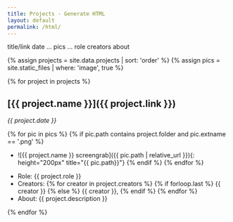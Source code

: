 ```yaml
---
title: Projects - Generate HTML
layout: default
permalink: /html/
---
```


title/link
date
...
pics
...
role
creators
about


{% assign projects = site.data.projects | sort: 'order' %}
{% assign pics = site.static_files | where: 'image', true %}

{% for project in projects %}
## [{{ project.name }}]({{ project.link }})
*{{ project.date }}*

<!-- pics: -->
{% for pic in pics %}
{% if pic.path contains project.folder and pic.extname == '.png' %}

- ![{{ project.name }} screengrab]({{ pic.path | relative_url }}){: height="200px" title="{{ pic.path}}"}
{% endif %}
{% endfor %}

<!-- metadata: -->
- Role: {{ project.role }}
- Creators: {% for creator in project.creators %} {% if forloop.last %} {{ creator }} {% else %} {{ creator }}, {% endif %} {% endfor %}
- About: {{ project.description }}

<!-- end loop -->
{% endfor %}